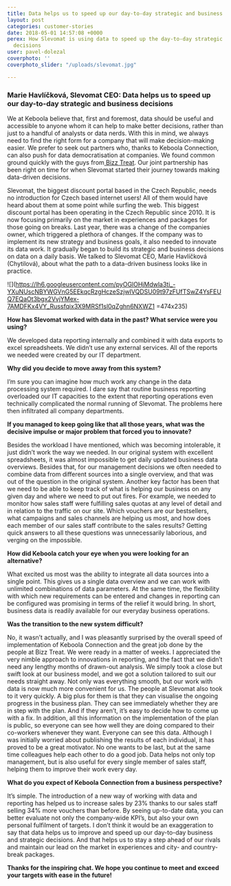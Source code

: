 ```yaml
---
title: Data helps us to speed up our day-to-day strategic and business decisions
layout: post
categories: customer-stories
date: 2018-05-01 14:57:08 +0000
perex: How Slevomat is using data to speed up the day-to-day strategic and business
  decisions
user: pavel-dolezal
coverphoto: ''
coverphoto_slider: "/uploads/slevomat.jpg"

---
```

### Marie Havlíčková, Slevomat CEO: Data helps us to speed up our day-to-day strategic and business decisions

We at Keboola believe that, first and foremost, data should be useful and accessible to anyone whom it can help to make better decisions, rather than just to a handful of analysts or data nerds. With this in mind, we always need to find the right form for a company that will make decision-making easier. We prefer to seek out partners who, thanks to Keboola Connection, can also push for data democratisation at companies. We found common ground quickly with the guys from[ Bizz Treat](https://www.bizztreat.com/). Our joint partnership has been right on time for when Slevomat started their journey towards making data-driven decisions.

Slevomat, the biggest discount portal based in the Czech Republic, needs no introduction for Czech based internet users! All of them would have heard about them at some point while surfing the web. This biggest discount portal has been operating in the Czech Republic since 2010. It is now focusing primarily on the market in experiences and packages for those going on breaks. Last year, there was a change of the companies owner, which triggered a plethora of changes. If the company was to implement its new strategy and business goals, it also needed to innovate its data work. It gradually began to build its strategic and business decisions on data on a daily basis. We talked to Slevomat CEO, Marie Havlíčková (Chytilová), about what the path to a data-driven business looks like in practice.

![](https://lh6.googleusercontent.com/pyOGlOHjMdwla3ti_-YXuNUscNBYWGVnG5EEkqcRzgHczeSzjwIVQDSU09t97zFUfTSwZ4YsFEUQ7EQaOt3bgx2VvjYMex-7AMDFKx4VY_Russfqix3X9MRSf1sl0qZghn6NXWZ1 =474x235)

**How has Slevomat worked with data in the past? What service were you using?**

We developed data reporting internally and combined it with data exports to excel spreadsheets. We didn’t use any external services. All of the reports we needed were created by our IT department.

**Why did you decide to move away from this system?**

I’m sure you can imagine how much work any change in the data processing system required. I dare say that routine business reporting overloaded our IT capacities to the extent that reporting operations even technically complicated the normal running of Slevomat. The problems here then infiltrated all company departments.

**If you managed to keep going like that all those years, what was the decisive impulse or major problem that forced you to innovate?**

Besides the workload I have mentioned, which was becoming intolerable, it just didn’t work the way we needed. In our original system with excellent spreadsheets, it was almost impossible to get daily updated business data overviews. Besides that, for our management decisions we often needed to combine data from different sources into a single overview, and that was out of the question in the original system. Another key factor has been that we need to be able to keep track of what is helping our business on any given day and where we need to put out fires. For example, we needed to monitor how sales staff were fulfilling sales quotas at any level of detail and in relation to the traffic on our site. Which vouchers are our bestsellers, what campaigns and sales channels are helping us most, and how does each member of our sales staff contribute to the sales results? Getting quick answers to all these questions was unnecessarily laborious, and verging on the impossible.

**How did Keboola catch your eye when you were looking for an alternative?**

What excited us most was the ability to integrate all data sources into a single point. This gives us a single data overview and we can work with unlimited combinations of data parameters. At the same time, the flexibility with which new requirements can be entered and changes in reporting can be configured was promising in terms of the relief it would bring. In short, business data is readily available for our everyday business operations.

**Was the transition to the new system difficult?**

No, it wasn’t actually, and I was pleasantly surprised by the overall speed of implementation of Keboola Connection and the great job done by the people at Bizz Treat. We were ready in a matter of weeks. I appreciated the very nimble approach to innovations in reporting, and the fact that we didn’t need any lengthy months of drawn-out analysis. We simply took a close but swift look at our business model, and we got a solution tailored to suit our needs straight away. Not only was everything smooth, but our work with data is now much more convenient for us. The people at Slevomat also took to it very quickly. A big plus for them is that they can visualise the ongoing progress in the business plan. They can see immediately whether they are in step with the plan. And if they aren’t, it’s easy to decide how to come up with a fix. In addition, all this information on the implementation of the plan is public, so everyone can see how well they are doing compared to their co-workers whenever they want. Everyone can see this data. Although I was initially worried about publishing the results of each individual, it has proved to be a great motivator. No one wants to be last, but at the same time colleagues help each other to do a good job. Data helps not only top management, but is also useful for every single member of sales staff, helping them to improve their work every day.

**What do you expect of Keboola Connection from a business perspective?**

It’s simple. The introduction of a new way of working with data and reporting has helped us to increase sales by 23% thanks to our sales staff selling 34% more vouchers than before. By seeing up-to-date data, you can better evaluate not only the company-wide KPI’s, but also your own personal fulfilment of targets. I don’t think it would be an exaggeration to say that data helps us to improve and speed up our day-to-day business and strategic decisions. And that helps us to stay a step ahead of our rivals and maintain our lead on the market in experiences and city- and country-break packages.

**Thanks for the inspiring chat. We hope you continue to meet and exceed your targets with ease in the future!**